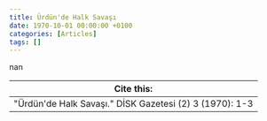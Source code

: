 ```yaml
---
title: Ürdün'de Halk Savaşı
date: 1970-10-01 00:00:00 +0100
categories: [Articles]
tags: []
---
```


nan

| Cite this:   |
|--------|
| "Ürdün'de Halk Savaşı." DİSK Gazetesi (2) 3 (1970): 1-3 

